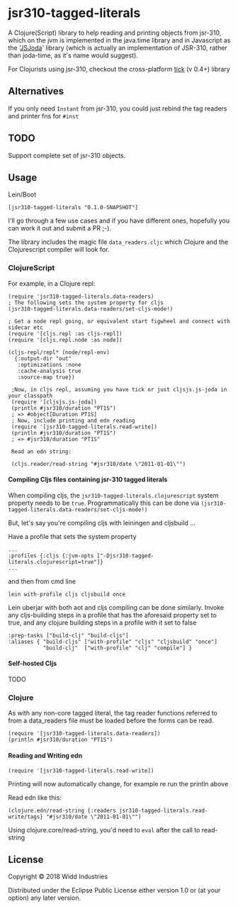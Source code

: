 # jsr310-tagged-literals

A Clojure(Script) library to help reading and printing objects from jsr-310,
which on the jvm is implemented in the java.time library and in Javascript as the 
 '[JSJoda](https://clojars.org/cljsjs/js-joda)' library (which is actually an implementation of JSR-310,
 rather than joda-time, as it's name would suggest).
 
 For Clojurists using jsr-310, checkout the cross-platform [tick](https://clojars.org/tick/versions/0.4.0-alpha) (v 0.4+) library
 
## Alternatives
 
If you only need `Instant` from jsr-310, you could just rebind the tag readers and printer fns for `#inst`
 
## TODO
 
 Support complete set of jsr-310 objects.

## Usage

Lein/Boot 

```
[jsr310-tagged-literals "0.1.0-SNAPSHOT"]
```

I'll go through a few use cases and if you have different ones, hopefully
you can work it out and submit a PR ;-).

The library includes the magic file `data_readers.cljc` which Clojure and the Clojurescript
compiler will look for.

### ClojureScript

For example, in a Clojure repl:

```
(require 'jsr310-tagged-literals.data-readers)
; The following sets the system property for cljs
(jsr310-tagged-literals.data-readers/set-cljs-mode!)
 
; Get a node repl going, or equivalent start figwheel and connect with sidecar etc 
(require '[cljs.repl :as cljs-repl])
(require '[cljs.repl.node :as node])          

(cljs-repl/repl* (node/repl-env)
  {:output-dir "out"
   :optimizations :none
   :cache-analysis true
   :source-map true})
  
 ;Now, in cljs repl, assuming you have tick or just cljsjs.js-joda in your classpath  
 (require '[cljsjs.js-joda])  
 (println #jsr310/duration "PT1S")
 ; => #object[Duration PT1S]
 ; Now, include printing and edn reading
 (require '[jsr310-tagged-literals.read-write])
 (println #jsr310/duration "PT1S")
 ; => #jsr310/duration "PT1S"   
      
 Read an edn string:
      
 (cljs.reader/read-string "#jsr310/date \"2011-01-01\"")     

```

#### Compiling Cljs files containing jsr-310 tagged literals

When compiling cljs, the `jsr310-tagged-literals.clojurescript` system property needs to be
`true`. Programmatically this can be done via `(jsr310-tagged-literals.data-readers/set-cljs-mode!)`

But, let's say you're compiling cljs with leiningen and cljsbuild ...

Have a profile that sets the system property
```
...
:profiles {:cljs {:jvm-opts ["-Djsr310-tagged-literals.clojurescript=true"]}
...
```
and then from cmd line
```
lein with-profile cljs cljsbuild once
```

Lein uberjar with both aot and cljs compiling can be done similarly. Invoke any cljs-building
steps in a profile that has the aforesaid property set to true, and any clojure building steps in 
a profile with it set to false

```
:prep-tasks ["build-clj" "build-cljs"]
:aliases { "build-cljs" ["with-profile" "cljs" "cljsbuild" "once"]
           "build-clj"  ["with-profile" "clj" "compile"] }
``` 

#### Self-hosted Cljs

TODO

### Clojure

As with any non-core tagged literal, the tag reader functions referred to from a data_readers file
 must be loaded before the forms can be read.

```
(require '[jsr310-tagged-literals.data-readers])
(println #jsr310/duration "PT1S")

```

#### Reading and Writing edn
 
 ```
 (require '[jsr310-tagged-literals.read-write])
 ```

Printing will now automatically change, for example re run the println above

Read edn like this:

```
(clojure.edn/read-string {:readers jsr310-tagged-literals.read-write/tags} "#jsr310/date \"2011-01-01\"")
```

Using clojure.core/read-string, you'd need to `eval` after the call to read-string

## License

Copyright © 2018 Widd Industries

Distributed under the Eclipse Public License either version 1.0 or (at
your option) any later version.

